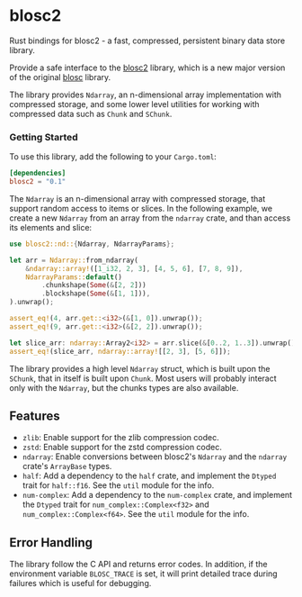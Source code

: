 # blosc2

Rust bindings for blosc2 - a fast, compressed, persistent binary data store library.

Provide a safe interface to the [blosc2](https://github.com/Blosc/c-blosc2) library, which is a
new major version of the original [blosc](https://github.com/barakugav/blosc-rs) library.

The library provides `Ndarray`, an n-dimensional array implementation with compressed
storage, and some lower level utilities for working with compressed data such as `Chunk` and `SChunk`.


### Getting Started

To use this library, add the following to your `Cargo.toml`:
```toml
[dependencies]
blosc2 = "0.1"
```

The `Ndarray` is an n-dimensional array with compressed storage, that support random access
to items or slices.
In the following example, we create a new `Ndarray` from an array from the `ndarray` crate, and than access its
elements and slice:
```rust
use blosc2::nd::{Ndarray, NdarrayParams};

let arr = Ndarray::from_ndarray(
    &ndarray::array!([1_i32, 2, 3], [4, 5, 6], [7, 8, 9]),
    NdarrayParams::default()
        .chunkshape(Some(&[2, 2]))
        .blockshape(Some(&[1, 1])),
).unwrap();

assert_eq!(4, arr.get::<i32>(&[1, 0]).unwrap());
assert_eq!(9, arr.get::<i32>(&[2, 2]).unwrap());

let slice_arr: ndarray::Array2<i32> = arr.slice(&[0..2, 1..3]).unwrap();
assert_eq!(slice_arr, ndarray::array![[2, 3], [5, 6]]);
```

The library provides a high level `Ndarray` struct, which is built upon the
`SChunk`, that in itself is built upon `Chunk`.
Most users will probably interact only with the `Ndarray`, but the chunks types are also available.


## Features
- `zlib`: Enable support for the zlib compression codec.
- `zstd`: Enable support for the zstd compression codec.
- `ndarray`: Enable conversions between blosc2's `Ndarray` and the `ndarray` crate's
  `ArrayBase` types.
- `half`: Add a dependency to the `half` crate, and implement the `Dtyped` trait for
  `half::f16`. See the `util` module for the info.
- `num-complex`: Add a dependency to the `num-complex` crate, and implement the `Dtyped` trait
  for `num_complex::Complex<f32>` and `num_complex::Complex<f64>`. See the `util` module for the info.

## Error Handling
The library follow the C API and returns error codes. In addition, if the environment variable
`BLOSC_TRACE` is set, it will print detailed trace during failures which is useful for
debugging.
